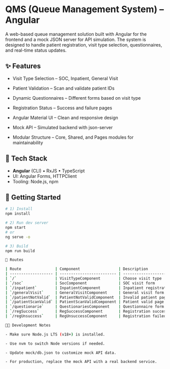 # QMS (Queue Management System) – Angular

A web-based queue management solution built with Angular for the frontend and a mock JSON server for API simulation.
The system is designed to handle patient registration, visit type selection, questionnaires, and real-time status updates.

## ✨ Features
- Visit Type Selection – SOC, Inpatient, General Visit

- Patient Validation – Scan and validate patient IDs

- Dynamic Questionnaires – Different forms based on visit type

- Registration Status – Success and failure pages

- Angular Material UI – Clean and responsive design

- Mock API – Simulated backend with json-server

- Modular Structure – Core, Shared, and Pages modules for maintainability

## 🧰 Tech Stack
- **Angular** (CLI) • RxJS • TypeScript
- UI: Angular Forms, HTTPClient
- Tooling: Node.js, npm

## 🚀 Getting Started
```bash
# 1) Install
npm install

# 2) Run dev server
npm start
# or
ng serve -o

# 3) Build
npm run build

🔑 Routes

| Route               | Component                 | Description            |
| ------------------- | ------------------------- | ---------------------- |
| `/`                 | VisitTypeComponent        | Choose visit type      |
| `/soc`              | SocComponent              | SOC visit form         |
| `/inpatient`        | InpatientComponent        | Inpatient registration |
| `/generalVisit`     | GeneralVisitComponent     | General visit form     |
| `/patientNotValid`  | PatientNotValidComponent  | Invalid patient page   |
| `/patientScanValid` | PatientScanValidComponent | Patient valid page     |
| `/questionarie`     | QuestionariesComponent    | Questionnaire form     |
| `/regSuccess`       | RegSuccessComponent       | Registration success   |
| `/regUnsuccess`     | RegUnsuccessComponent     | Registration failed    |

👨‍💻 Development Notes

- Make sure Node.js LTS (v18+) is installed.

- Use nvm to switch Node versions if needed.

- Update mock/db.json to customize mock API data.

- For production, replace the mock API with a real backend service.